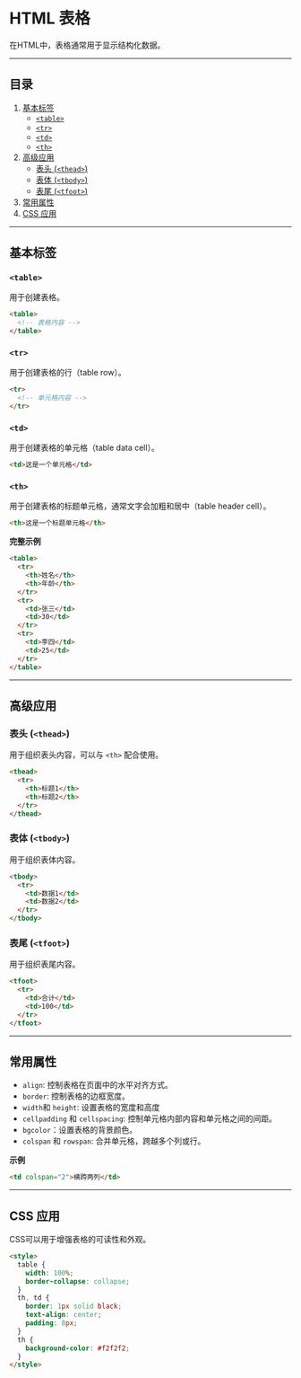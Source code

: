 # HTML 表格

在HTML中，表格通常用于显示结构化数据。

---

## 目录

1. [基本标签](#基本标签)
   - [`<table>`](#table)
   - [`<tr>`](#tr)
   - [`<td>`](#td)
   - [`<th>`](#th)
2. [高级应用](#高级应用)
   - [表头 (`<thead>`)](#表头-thead)
   - [表体 (`<tbody>`)](#表体-tbody)
   - [表尾 (`<tfoot>`)](#表尾-tfoot)
3. [常用属性](#常用属性)
4. [CSS 应用](#css-应用)

---

## 基本标签

### `<table>`

用于创建表格。

```html
<table>
  <!-- 表格内容 -->
</table>
```

### `<tr>`

用于创建表格的行（table row）。

```html
<tr>
  <!-- 单元格内容 -->
</tr>
```

### `<td>`

用于创建表格的单元格（table data cell）。

```html
<td>这是一个单元格</td>
```

### `<th>`

用于创建表格的标题单元格，通常文字会加粗和居中（table header cell）。

```html
<th>这是一个标题单元格</th>
```

**完整示例**

```html
<table>
  <tr>
    <th>姓名</th>
    <th>年龄</th>
  </tr>
  <tr>
    <td>张三</td>
    <td>30</td>
  </tr>
  <tr>
    <td>李四</td>
    <td>25</td>
  </tr>
</table>
```

---

## 高级应用

### 表头 (`<thead>`)

用于组织表头内容，可以与 `<th>` 配合使用。

```html
<thead>
  <tr>
    <th>标题1</th>
    <th>标题2</th>
  </tr>
</thead>
```

### 表体 (`<tbody>`)

用于组织表体内容。

```html
<tbody>
  <tr>
    <td>数据1</td>
    <td>数据2</td>
  </tr>
</tbody>
```

### 表尾 (`<tfoot>`)

用于组织表尾内容。

```html
<tfoot>
  <tr>
    <td>合计</td>
    <td>100</td>
  </tr>
</tfoot>
```

---

## 常用属性

- `align`: 控制表格在页面中的水平对齐方式。
- `border`: 控制表格的边框宽度。
- `width`和 `height`: 设置表格的宽度和高度
- `cellpadding` 和 `cellspacing`: 控制单元格内部内容和单元格之间的间距。
- `bgcolor`：设置表格的背景颜色。
- `colspan` 和 `rowspan`: 合并单元格，跨越多个列或行。

**示例**

```html
<td colspan="2">横跨两列</td>
```

---

## CSS 应用

CSS可以用于增强表格的可读性和外观。

```html
<style>
  table {
    width: 100%;
    border-collapse: collapse;
  }
  th, td {
    border: 1px solid black;
    text-align: center;
    padding: 8px;
  }
  th {
    background-color: #f2f2f2;
  }
</style>
```

